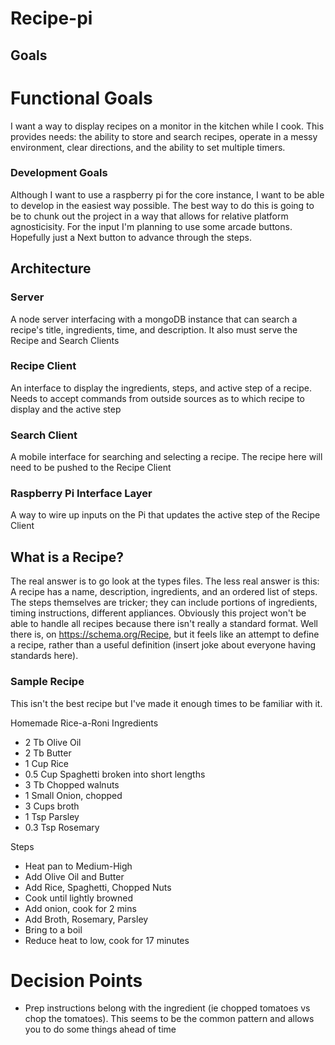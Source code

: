 # Recipe-pi

## Goals

# Functional Goals

I want a way to display recipes on a monitor in the kitchen while I cook. This provides needs: the ability to store and search recipes, operate in a messy environment, clear directions, and the ability to set multiple timers.

### Development Goals

Although I want to use a raspberry pi for the core instance, I want to be able to develop in the easiest way possible. The best way to do this is going to be to chunk out the project in a way that allows for relative platform agnosticisity. For the input I'm planning to use some arcade buttons. Hopefully just a Next button to advance through the steps.

## Architecture

### Server

A node server interfacing with a mongoDB instance that can search a recipe's title, ingredients, time, and description. It also must serve the Recipe and Search Clients

### Recipe Client

An interface to display the ingredients, steps, and active step of a recipe. Needs to accept commands from outside sources as to which recipe to display and the active step

### Search Client

A mobile interface for searching and selecting a recipe. The recipe here will need to be pushed to the Recipe Client

### Raspberry Pi Interface Layer

A way to wire up inputs on the Pi that updates the active step of the Recipe Client

## What is a Recipe?

The real answer is to go look at the types files. The less real answer is this: A recipe has a name, description, ingredients, and an ordered list of steps. The steps themselves are tricker; they can include portions of ingredients, timing instructions, different appliances. Obviously this project won't be able to handle all recipes because there isn't really a standard format. Well there is, on https://schema.org/Recipe, but it feels like an attempt to define a recipe, rather than a useful definition (insert joke about everyone having standards here).

### Sample Recipe

This isn't the best recipe but I've made it enough times to be familiar with it.

Homemade Rice-a-Roni
Ingredients

-   2 Tb Olive Oil
-   2 Tb Butter
-   1 Cup Rice
-   0.5 Cup Spaghetti broken into short lengths
-   3 Tb Chopped walnuts
-   1 Small Onion, chopped
-   3 Cups broth
-   1 Tsp Parsley
-   0.3 Tsp Rosemary

Steps

-   Heat pan to Medium-High
-   Add Olive Oil and Butter
-   Add Rice, Spaghetti, Chopped Nuts
-   Cook until lightly browned
-   Add onion, cook for 2 mins
-   Add Broth, Rosemary, Parsley
-   Bring to a boil
-   Reduce heat to low, cook for 17 minutes

# Decision Points

-   Prep instructions belong with the ingredient (ie chopped tomatoes vs chop the tomatoes). This seems to be the common pattern and allows you to do some things ahead of time
